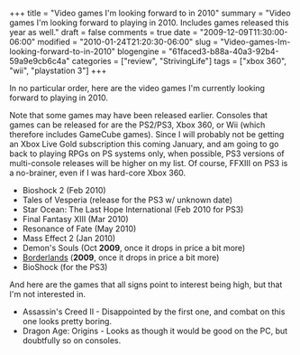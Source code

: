 +++
title = "Video games I'm looking forward to in 2010"
summary = "Video games I'm looking forward to playing in 2010. Includes games released this year as well."
draft = false
comments = true
date = "2009-12-09T11:30:00-06:00"
modified = "2010-01-24T21:20:30-06:00"
slug = "Video-games-Im-looking-forward-to-in-2010"
blogengine = "61faced3-b88a-40a3-92b4-59a9e9cb6c4a"
categories = ["review", "StrivingLife"]
tags = ["xbox 360", "wii", "playstation 3"]
+++

<p>In no particular order, here are the video games I'm currently looking forward to playing in 2010.</p>
<p>Note that some games may have been released earlier. Consoles that games can be released for are the PS2/PS3, Xbox 360, or Wii (which therefore includes GameCube games). Since I will probably not be getting an Xbox Live Gold subscription this coming January, and am going to go back to playing RPGs on PS systems only, when possible, PS3&nbsp;versions of multi-console releases&nbsp;will be higher on my list. Of course, FFXIII on PS3 is a no-brainer, even if I was hard-core Xbox 360.</p>
<ul>
<li>Bioshock 2 (Feb 2010)</li>
<li>Tales of Vesperia (release for the PS3 w/ unknown date)</li>
<li>Star Ocean: The Last Hope International (Feb 2010 for PS3)</li>
<li>Final Fantasy XIII (Mar 2010)</li>
<li>Resonance of Fate (May 2010)</li>
<li>Mass Effect 2 (Jan 2010)</li>
<li>Demon's Souls (Oct <strong>2009</strong>, once it drops in price a bit more)</li>
<li><a href="http://strivinglife.com/words/post/Review-Borderlands.aspx">Borderlands</a> (<strong>2009</strong>, once it drops in price a bit more)</li>
<li>BioShock (for the PS3)</li>
</ul>
<p>And here are the games that all signs point to interest being high, but that I'm not interested in.</p>
<ul>
<li>Assassin's Creed&nbsp;II - Disappointed by the first one, and combat on this one looks pretty boring.</li>
<li>Dragon Age: Origins - Looks as though it would be good on the PC, but doubtfully so on consoles.</li>
</ul>
<p>&nbsp;</p>
